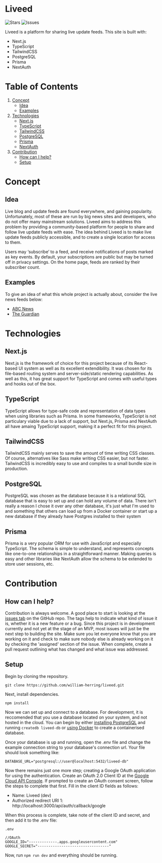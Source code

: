 # Liveed 
![Stars](https://img.shields.io/github/stars/william-herring/liveed)
![Issues](https://img.shields.io/github/issues/william-herring/liveed)

Liveed is a platform for sharing live update feeds. This site is built with:
- Next.js
- TypeScript
- TailwindCSS
- PostgreSQL
- Prisma
- NextAuth

# Table of Contents
1. [Concept](#Concept)
    - [Idea](#Idea)
    - [Examples](#Examples)
2. [Technologies](#Technologies)
    - [Next.js](#Next.js)
    - [TypeScript](#TypeScript)
    - [TailwindCSS](#TailwindCSS)
    - [PostgreSQL](#PostgreSQL)
    - [Prisma](#Prisma)
    - [NextAuth](#NextAuth)
3. [Contribution](#Contribution)
    - [How can I help?](#How%20can%20I%20Help?)
    - [Setup](#Setup)

# Concept
## Idea
Live blog and update feeds are found everywhere, and gaining popularity. Unfortunately, most of these are run by big news sites and developers, who do not offer many mainstream solutions. Liveed aims to address this problem by providing a community-based platform for people to share and follow live update feeds with ease. The idea behind Liveed is to make live update feeds publicly accessible, and to create a single location for access to them.

Users may ‘subscribe’ to a feed, and receive notifications of posts marked as key events. By default, your subscriptions are public but may be turned off in privacy settings. On the home page, feeds are ranked by their subscriber count. 

## Examples
To give an idea of what this whole project is actually about, consider the live news feeds below:

- [ABC News](https://www.abc.net.au/news/2022-04-13/federal-election-live-blog-scott-morrison-anthony-albanese/100987060)
- [The Guardian](https://www.theguardian.com/world/live/2022/apr/12/russia-ukraine-war-latest-mariupol-mayor-says-more-than-10000-civilians-killed-zelenskiy-taking-chemical-weapons-threat-seriously)

# Technologies
## Next.js
Next.js is the framework of choice for this project because of its React-based UI system as well as its excellent extendibility. It was chosen for its file-based routing system and server-side/static rendering capabilities. As well as this, it has great support for TypeScript and comes with useful types and hooks out of the box.

## TypeScript
TypeScript allows for type-safe code and representation of data types when using libraries such as Prisma. In some frameworks, TypeScript is not particulary viable due to a lack of support, but Next.js, Prisma and NextAuth all have amaing TypeScript support, making it a perfect fit for this project.

## TailwindCSS
TailwindCSS mainly serves to save the amount of time writing CSS classes. Of course, alternatives like Sass make writing CSS easier, but not faster. TailwindCSS is incredibly easy to use and compiles to a small bundle size in production.

## PostgreSQL
PostgreSQL was chosen as the database because it is a relational SQL database that is easy to set up and can hold any volume of data. There isn't really a reason I chose it over any other database, it's just what I'm used to and something that others can load up from a Docker container or start up a new database if they already have Postgres installed to their system

## Prisma
Prisma is a very popular ORM for use with JavaScript and especially TypeScript. The schema is simple to understand, and represents concepts like one-to-one relationships in a straightforward manner. Making queries is easy and other libraries like NextAuth allow the schema to be extended to store user sessions, etc.

# Contribution
## How can I help?
Contribution is always welcome. A good place to start is looking at the [issues tab](https://github.com/william-herring/liveed/issues) on the GitHub repo. The tags help to indicate what kind of issue it is, whether it is a new feature or a bug. Since this project is in development currently and not yet at the stage of an MVP, most issues will just be the next step to building the site. Make sure you let everyone know that you are working on it and check to make sure nobody else is already working on it by checking the 'assigned' section of the issue. When complete, create a pull request outlining what has changed and what issue was addressed.

## Setup
Begin by cloning the repository.
```
git clone https://github.com/william-herring/liveed.git
```
Next, install dependencies.
```
npm install
```

Now we can set up and connect to a database. For development, it is reccomended that you use a database located on your system, and not hosted in the cloud. You can begin by either [installing PostgreSQL](https://www.postgresql.org/download/) and running ```createdb liveed-db``` or [using Docker](https://www.youtube.com/watch?v=RdPYA-wDhTA) to create a containerised database.

Once your database is up and running, open the .env file and change the example connection string to your database's connection url. Your file should look something like:

```
DATABASE_URL="postgresql://user@localhost:5432/liveed-db"
```

Now there remains just one more step; creating a Google OAuth application for using the authentication.
Create an OAuth 2.0 Client ID at the [Google Cloud API Console](https://console.cloud.google.com/apis/credentials). If prompted to create an OAuth consent screen, follow the steps to complete that first. Fill in the client ID fields as follows:
- Name: Liveed (dev)
- Authorized redirect URI 1: http://localhost:3000/api/auth/callback/google

When this process is complete, take note of the client ID and secret, and then add it to the .env file:

```
.env

//OAuth
GOOGLE_ID="-------------.apps.googleusercontent.com"
GOOGLE_SECRET="---------------------------------"
```

Now, run ```npm run dev``` and everything should be running. 